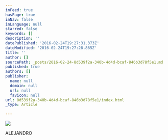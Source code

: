 ```yaml
---
inFeed: true
hasPage: true
inNav: false
inLanguage: null
starred: false
keywords: []
description: ''
datePublished: '2016-02-24T19:27:31.373Z'
dateModified: '2016-02-24T19:27:28.865Z'
title: ''
author: []
sourcePath: _posts/2016-02-24-8d539f2a-340b-4d4d-bcaf-846b3d78f5e1.md
published: true
authors: []
publisher:
  name: null
  domain: null
  url: null
  favicon: null
url: 8d539f2a-340b-4d4d-bcaf-846b3d78f5e1/index.html
_type: Article

---
```

![](https://the-grid-user-content.s3-us-west-2.amazonaws.com/21cf5eed-be18-4c80-aefc-7420d097ba8e.jpg)

ALEJANDRO
